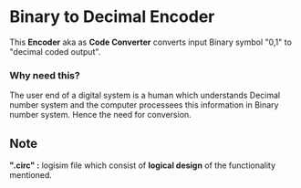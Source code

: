 # **Binary to Decimal Encoder**
This **Encoder** aka as **Code Converter** converts input Binary symbol "0,1" to "decimal coded output".

### **Why need this?**
The user end of a digital system is a human which understands Decimal number system and the computer processees this information in Binary number system. Hence the need for conversion. 



## **Note**
**".circ" :** logisim file which consist of **logical design** of the functionality mentioned.  

